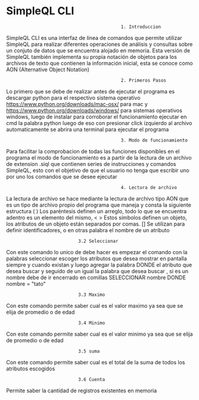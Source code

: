 # SimpleQL CLI
                                               1. Introduccion
SimpleQL CLI es una interfaz de línea de comandos que permite utilizar SimpleQL para
realizar diferentes operaciones de análisis y consultas sobre un conjuto de datos que se
encuentra alojado en memoria. Esta versión de SimpleQL también implementa su propia notación de objetos
para los archivos de texto que contienen la información inicial, esta se conoce como AON
(Alternative Object Notation)

                                               2. Primeros Pasos
Lo primero que se debe de realizar antes de ejecutar el programa es descargar python para el respectivo sistema operativo https://www.python.org/downloads/mac-osx/ para mac
y https://www.python.org/downloads/windows/ para sistemas operativos windows, luego de instalar para corroborar el funcionamiento ejecutar en cmd la palabra python luego de eso con presionar click izquierdo al archivo automaticamente se abrira una terminal para ejecutar el programa

                                               3. Modo de funcionamiento
 Para facilitar la comprobacion de todas las funciones disponibles en el programa el modo de funcionamiento es a partir de la lectura de un archivo de extension .siql que contienen series de
instrucciones y comandos SimpleQL, esto con el objetivo de que el usuario no tenga
que escribir uno por uno los comandos que se desee ejecutar
 
                                               4. Lectura de archivo
La lectura de archivo se hace mediante la lectura de archivo tipo AON que es un tipo de archivo propio del programa que maneja y consta la siguiente estructura ( ) Los paréntesis definen un arreglo, todo lo que se encuentra adentro es un elemento del mismo, < > Estos símbolos definen un objeto, los
atributos de un objeto están separados por
comas. [] Se utilizan para definir identificadores, o en
otras palabra el nombre de un atributo 


                               3.2 Seleccionar
Con este comando lo unico de debe hacer es empezar el comando con la palabras seleccionar escoger los atributos que desea mostrar en pantalla siempre y cuando existan y luego
agregar la palabra DONDE el atributo que desea buscar y seguido de un igual la palabra que desea buscar , si es un nombre debe de ir encerrado en comillas
SELECCIONAR nombre DONDE nombre = "tato"
                               
                               3.3 Maximo
Con este comando permite saber cual es el valor maximo ya sea que se elija de promedio o de edad                               
                               
                             
                               3.4 Minimo
Con este comando permite saber cual es el valor minimo ya sea que se elija de promedio o de edad

                               3.5 suma
Con este comando permite saber cual es el total de la suma de todos los atributos escogidos  

                               3.6 Cuenta
Permite saber la cantidad de registros existentes en memoria


